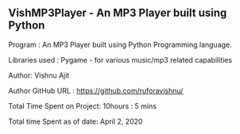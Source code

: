 ## VishMP3Player - An MP3 Player built using Python

Program : An MP3 Player built using Python Programming language.

Libraries used : Pygame - for various music/mp3 related capabilities

Author: Vishnu Ajit

Author GitHub URL : https://github.com/ruforavishnu/

Total Time Spent on Project: 10hours : 5 mins

Total time Spent as of date: April 2, 2020